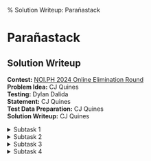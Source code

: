 % Solution Writeup: Parañastack


# Parañastack  
## Solution Writeup

**Contest:** [NOI.PH 2024 Online Elimination Round](https://noi.ph/2024-national-eliminations/)  
**Problem Idea:** CJ Quines  
**Testing:** Dylan Dalida  
**Statement:** CJ Quines  
**Test Data Preparation:** CJ Quines  
**Solution Writeup:** CJ Quines  



<details class="editorial-section"><summary class="h2">Subtask 1</summary>

When $|T| = 0$, Abra takes the first move, and then the game immediately ends. The answer is always $1$.

</details>



<details class="editorial-section"><summary class="h2">Subtask 2</summary>

When $|S| + |T| \le 10^3$, the input is small enough that we can simulate the game directly.

Relatively unoptimized Python solutions using [`collections.deque`](https://docs.python.org/3/library/collections.html#collections.deque) would work.

</details>



<details class="editorial-section"><summary class="h2">Subtask 3</summary>

We use our solution from Subtask 2 to make some observations when $|S| = 0$.

<div class="task">

**Exercise:** What's the answer when the elements of $T$ are:

- all equal?
- sorted in ascending order?
- sorted in descending order?
- almost sorted in ascending order?

What's the general answer?

</div>

<details class="task"><summary class="h4">Answer</summary>

When the elements of $T$ are:

- all equal, the answer is always $|T| + 1$.
- sorted in ascending order, the answer is always $|T| + 1$.
- sorted in descending order, the answer is always $2\binom{|T|}{2} + |T| + 1$.
- almost sorted in ascending order, it depends. Let's say $T$ is sorted, except for one swap, like `[1, 2, 4, 3, 5]`. If there's one swap, the answer is always $|T| + 3$. Similarly, if there are two swaps, the answer is $|T| + 5$.

In general, the answer is twice the number of [inversions](https://en.wikipedia.org/wiki/Inversion_(discrete_mathematics)), plus $|T| + 1$. There's standard algorithms for counting the number of inversions in an array.

We leave the proof as an exercise to the reader.

</details>

</details>



<details class="editorial-section"><summary class="h2">Subtask 4</summary>

To go from Subtask 3 to the general case, we try adding elements to $S$, one-by-one.

<div class="task">

**Exercise:** Let $T$ be `[2, 4, 6, 8, 10]`. What's the answer when $S$ is:

- `[1]`? `[3]`? `[5]`? `[7]`? `[9]`? `[11]`?
- `[1, 3]`? `[1, 3, 5]`? `[1, 5, 3, 7, 11, 9]`?
- `[1, 1]`? `[3, 1]`? `[3, 1, 5]`? `[3, 1, 5, 7, 11, 9]`? `[5, 1]`?
- `[3, 5, 1]`? `[3, 7, 1]`? `[5, 3, 1]`? `[5, 7, 1]`?

What's the general answer? Does your answer hold if $T$ isn't `[2, 4, 6, 8, 10]`?

</div>

<details class="task"><summary class="h4">Answer</summary>

When $S$:

- is a single element $s$, we see it's twice the position of $s$ in the list $T$, plus $6$. This suggests something like the inversions, where the answer is somehow related to the number of inversions when we put $s$ in front of $T$.
- starts with $1$, then the answer is always $6$. That means the elements after $1$ are ignored. We can guess that elements less than everything in $T$ are somehow special.
- has $1$ as the second element, then it's like the first case: twice the position of the first element, plus $6$. That maybe means that everything after the minimum element is ignored.
- is some $S'$ followed by $1$, then it's twice the inversions of $\mathit{reversed}(S') + T$, plus $6$.

This suggests the general answer:

- Let $s$ be the first element in $S$ smaller than everything in $T$.
- Let $S'$ be the prefix of $S$ going from the start to the element $s$. If $s$ doesn't exist, $S' = S$.
- The answer is twice the inversions of $\mathit{reversed}(S') + T$, plus $|T| + 1$.

We leave the proof as an exercise to the reader, though we leave some hints below.

</details>

<details class="proof"><summary class="h4">Hints for proof</summary>

The reverse thing suggests that we should look not at two separate stacks $S$ and $T$, but an array $\mathit{reversed}(S) + T$.

If we print what's happening to the array with each step, it looks like the array is being sorted by swapping inversions.

</details>

<details class="proof"><summary class="h4">Remarks</summary>

The algorithm described here is [gnome sort](https://en.wikipedia.org/wiki/Gnome_sort), but with two stacks instead of an array.

</details>

</details>



